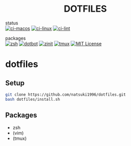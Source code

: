 <h1 align="center">DOTFILES</h1>

<p align="center">
  <div>status</div>
  <a href="https://github.com/natsuki1996/dotfiles/actions?query=workflow%3Amacos"><img src="https://github.com/natsuki1996/dotfiles/workflows/macos/badge.svg" alt="ci-macos"></a>
  <a href="https://github.com/natsuki1996/dotfiles/actions?query=workflow%3Alinux"><img src="https://github.com/natsuki1996/dotfiles/workflows/linux/badge.svg" alt="ci-linux"></a>
  <a href="https://github.com/natsuki1996/dotfiles/actions?query=workflow%3Alint"><img src="https://github.com/natsuki1996/dotfiles/workflows/lint/badge.svg" alt="ci-lint"></a>
</p>
<p align="center">
  <div>packages</div>
  <a href="https://github.com/zsh-users/zsh"><img src="https://img.shields.io/badge/built%20with-zsh-green" alt="zsh"></a>
  <a href="https://github.com/anishathalye/dotbot"><img src="https://img.shields.io/badge/built%20with-dotbot-green" alt="dotbot"></a>
  <a href="https://github.com/zdharma/zinit"><img src="https://img.shields.io/badge/built%20with-zinit-green" alt="zinit"></a>
  <a href="https://github.com/tmux/tmux"><img src="https://img.shields.io/badge/built%20with-tmux-green.svg" alt="tmux"></a>
  <a href=#><img src="https://img.shields.io/badge/license-MIT-green" alt="MIT License"></a>
</p>

# dotfiles

## Setup

```bash
git clone https://github.com/natsuki1996/dotfiles.git
bash dotfiles/install.sh
```

## Packages

- zsh
- (vim)
- (tmux)
